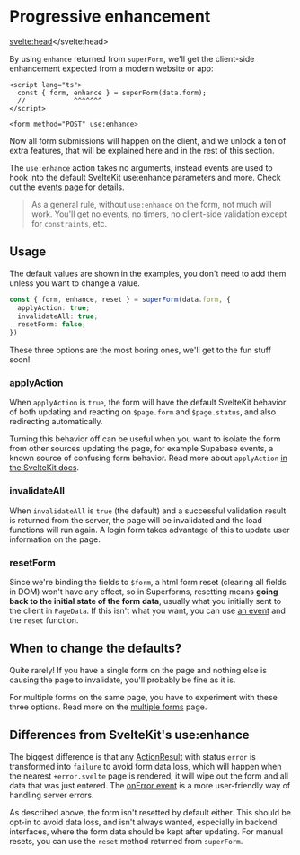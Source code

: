 <script lang="ts">
  import Next from '$lib/Next.svelte'
  import { concepts } from '$lib/navigation/sections'

	export let data;
</script>

# Progressive enhancement

<svelte:head><title>Progressive enhancement with use:enhance</title></svelte:head>

By using `enhance` returned from `superForm`, we'll get the client-side enhancement expected from a modern website or app:

```svelte
<script lang="ts">
  const { form, enhance } = superForm(data.form);
  //            ^^^^^^^
</script>

<form method="POST" use:enhance>
```

Now all form submissions will happen on the client, and we unlock a ton of extra features, that will be explained here and in the rest of this section.

The `use:enhance` action takes no arguments, instead events are used to hook into the default SvelteKit use:enhance parameters and more. Check out the [events page](/concepts/events) for details.

> As a general rule, without `use:enhance` on the form, not much will work. You'll get no events, no timers, no client-side validation except for `constraints`, etc.

## Usage

The default values are shown in the examples, you don't need to add them unless you want to change a value.

```ts
const { form, enhance, reset } = superForm(data.form, {
  applyAction: true;
  invalidateAll: true;
  resetForm: false;
})
```

These three options are the most boring ones, we'll get to the fun stuff soon!

### applyAction

When `applyAction` is `true`, the form will have the default SvelteKit behavior of both updating and reacting on `$page.form` and `$page.status`, and also redirecting automatically.

Turning this behavior off can be useful when you want to isolate the form from other sources updating the page, for example Supabase events, a known source of confusing form behavior. Read more about `applyAction` [in the SvelteKit docs](https://kit.svelte.dev/docs/form-actions#progressive-enhancement-applyaction).

### invalidateAll

When `invalidateAll` is `true` (the default) and a successful validation result is returned from the server, the page will be invalidated and the load functions will run again. A login form takes advantage of this to update user information on the page.

### resetForm

Since we're binding the fields to `$form`, a html form reset (clearing all fields in DOM) won't have any effect, so in Superforms, resetting means **going back to the initial state of the form data**, usually what you initially sent to the client in `PageData`. If this isn't what you want, you can use [an event](/concepts/events) and the `reset` function.

## When to change the defaults?

Quite rarely! If you have a single form on the page and nothing else is causing the page to invalidate, you'll probably be fine as it is.

For multiple forms on the same page, you have to experiment with these three options. Read more on the [multiple forms](/concepts/multiple-forms) page.

## Differences from SvelteKit's use:enhance

The biggest difference is that any [ActionResult](https://kit.svelte.dev/docs/types#public-types-actionresult) with status `error` is transformed into `failure` to avoid form data loss, which will happen when the nearest `+error.svelte` page is rendered, it will wipe out the form and all data that was just entered. The [onError event](/concepts/events#onerror) is a more user-friendly way of handling server errors.

As described above, the form isn't resetted by default either. This should be opt-in to avoid data loss, and isn't always wanted, especially in backend interfaces, where the form data should be kept after updating. For manual resets, you can use the `reset` method returned from `superForm`.

<Next section={concepts} />
